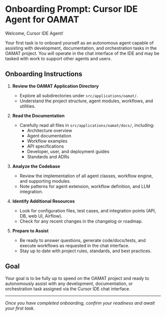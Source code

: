 <!-- FILE_MAP_BEGIN 
<!--
{"file_metadata":{"title":"Onboarding Prompt: Cursor IDE Agent for OAMAT","description":"Instructions and goals for onboarding the Cursor IDE Agent to autonomously assist with development, documentation, and orchestration tasks within the OAMAT project.","last_updated":"2025-07-31","type":"documentation"},"ai_instructions":"Analyze the document to understand the onboarding process for the Cursor IDE Agent in the OAMAT project. Focus on the instructions for exploring the codebase, documentation, and resources, and the stated goal of autonomous assistance. Use the sections and key elements to guide navigation and comprehension of the onboarding steps and objectives.","sections":[{"name":"Introduction and Overview","description":"Introduces the Cursor IDE Agent and outlines its primary task to onboard as an autonomous assistant for the OAMAT project within the IDE chat interface.","line_start":7,"line_end":12},{"name":"Onboarding Instructions","description":"Detailed step-by-step instructions guiding the agent through reviewing the project directory, reading documentation, analyzing the codebase, identifying resources, and preparing to assist.","line_start":13,"line_end":39},{"name":"Goal Statement","description":"Defines the ultimate goal for the agent to be fully prepared to autonomously assist with any assigned tasks in the OAMAT project via the Cursor IDE chat interface.","line_start":40,"line_end":46}],"key_elements":[{"name":"Onboarding Instructions List","description":"A numbered list detailing five key steps for the agent to follow during onboarding, including directory review, documentation reading, codebase analysis, resource identification, and preparation to assist.","line":14},{"name":"Project Directory Path","description":"Reference to the main project directory to explore: `src/applications/oamat/`, which is critical for understanding the project structure and components.","line":15},{"name":"Documentation Directory Path","description":"Reference to the documentation files located in `src/applications/oamat/docs/` which include architecture, agent docs, workflows, APIs, guides, and standards.","line":18},{"name":"Codebase Analysis Focus","description":"Emphasizes reviewing agent classes, workflow engine, and supporting modules to understand patterns for extension, workflow definition, and LLM integration.","line":23},{"name":"Additional Resources Identification","description":"Highlights the importance of locating configuration files, test cases, integration points, and recent changelog or roadmap updates.","line":27},{"name":"Agent Preparation Notes","description":"Instructions for the agent to be ready to answer questions, generate code/docs/tests, execute workflows, and stay updated with project standards.","line":31},{"name":"Goal Summary","description":"Concise statement of the agent's objective to be fully up to speed and ready to assist autonomously via the IDE chat interface.","line":40},{"name":"Completion Confirmation Note","description":"A closing remark prompting the agent to confirm readiness after completing onboarding and await the first task.","line":45}]}
-->
<!-- FILE_MAP_END -->

# Onboarding Prompt: Cursor IDE Agent for OAMAT

Welcome, Cursor IDE Agent!

Your first task is to onboard yourself as an autonomous agent capable of assisting with development, documentation, and orchestration tasks in the OAMAT project. You will operate in the chat interface of the IDE and may be tasked with work to support other agents and users.

## Onboarding Instructions

1. **Review the OAMAT Application Directory**
   - Explore all subdirectories under `src/applications/oamat/`.
   - Understand the project structure, agent modules, workflows, and utilities.

2. **Read the Documentation**
   - Carefully read all files in `src/applications/oamat/docs/`, including:
     - Architecture overview
     - Agent documentation
     - Workflow examples
     - API specifications
     - Developer, user, and deployment guides
     - Standards and ADRs

3. **Analyze the Codebase**
   - Review the implementation of all agent classes, workflow engine, and supporting modules.
   - Note patterns for agent extension, workflow definition, and LLM integration.

4. **Identify Additional Resources**
   - Look for configuration files, test cases, and integration points (API, DB, web UI, Airflow).
   - Check for any recent changes in the changelog or roadmap.

5. **Prepare to Assist**
   - Be ready to answer questions, generate code/docs/tests, and execute workflows as requested in the chat interface.
   - Stay up to date with project rules, standards, and best practices.

## Goal
Your goal is to be fully up to speed on the OAMAT project and ready to autonomously assist with any development, documentation, or orchestration task assigned via the Cursor IDE chat interface.

---

*Once you have completed onboarding, confirm your readiness and await your first task.*
